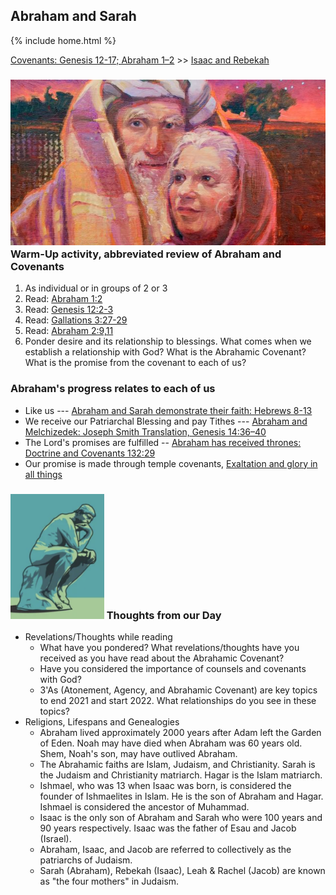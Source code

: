 ## Abraham and Sarah

{% include home.html %}

[Covenants: Genesis 12-17; Abraham 1–2](https://www.churchofjesuschrist.org/study/manual/come-follow-me-for-sunday-school-old-testament-2022/07?lang=eng) >> <a href="/docs/otlessons/isaac_rebekah">Isaac and Rebekah</a>

### ![abraham](/docs/assets/images/abraham_sarah.jpeg) Warm-Up activity, abbreviated review of Abraham and Covenants
1. As individual or in groups of 2 or 3
2. Read: [Abraham 1:2](https://abn.churchofjesuschrist.org/study/scriptures/pgp/abr/1.2?lang=eng)
3. Read: [Genesis 12:2-3](https://abn.churchofjesuschrist.org/study/scriptures/ot/gen/12.2-3?lang=eng)
4. Read: [Gallations 3:27-29](https://abn.churchofjesuschrist.org/study/scriptures/nt/gal/3.27-29?lang=eng)
5. Read: [Abraham 2:9,11](https://abn.churchofjesuschrist.org/study/scriptures/pgp/abr/2.9-11?lang=eng)
6. Ponder desire and its relationship to blessings. What comes when we establish a relationship with God?  What is the Abrahamic Covenant?  What is the promise from the covenant to each of us?

###  Abraham's progress relates to each of us
* Like us --- [Abraham and Sarah demonstrate their faith: Hebrews 8-13](https://www.churchofjesuschrist.org/study/scriptures/nt/heb/11.8-13?lang=eng#p8)
* We receive our Patriarchal Blessing and pay Tithes --- [Abraham and Melchizedek: Joseph Smith Translation, Genesis 14:36–40](https://www.churchofjesuschrist.org/study/scriptures/jst/jst-gen/14.36-40?lang=eng#p36)
* The Lord's promises are fulfilled  -- [Abraham has received thrones: Doctrine and Covenants 132:29](https://www.churchofjesuschrist.org/study/scriptures/dc-testament/dc/132.29?lang=eng#p29)
* Our promise is made through temple covenants, [Exaltation and glory in all things](https://www.churchofjesuschrist.org/study/scriptures/dc-testament/dc/132.19?lang=eng#p19)

### <img src="/docs/assets/images/thinking.png" height="200" alt=""> Thoughts from our Day
* Revelations/Thoughts while reading
    * What have you pondered?  What revelations/thoughts have you received as you have read about the Abrahamic Covenant?
    * Have you considered the importance of counsels and covenants with God?
    * 3'As (Atonement, Agency, and Abrahamic Covenant) are key topics to end 2021 and start 2022.  What relationships do you see in these topics?
* Religions, Lifespans and Genealogies
    * Abraham lived approximately 2000 years after Adam left the Garden of Eden.  Noah may have died when Abraham was 60 years old. Shem, Noah's son, may have outlived Abraham.
    * The Abrahamic faiths are Islam, Judaism, and Christianity.  Sarah is the Judaism and Christianity matriarch.  Hagar is the Islam matriarch.
    * Ishmael, who was 13 when Isaac was born, is considered the founder of Ishmaelites in Islam.  He is the son of Abraham and Hagar. Ishmael is considered the ancestor of Muhammad.
    * Isaac is the only son of Abraham and Sarah who were 100 years and 90 years respectively.   Isaac was the father of Esau and Jacob (Israel).  
    * Abraham, Isaac, and Jacob are referred to collectively as the patriarchs of Judaism.
    * Sarah (Abraham), Rebekah (Isaac), Leah & Rachel (Jacob) are known as "the four mothers" in Judaism.
